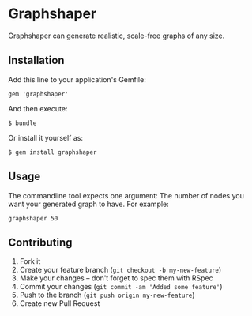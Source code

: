 # Graphshaper

Graphshaper can generate realistic, scale-free graphs of any size.

## Installation

Add this line to your application's Gemfile:

    gem 'graphshaper'

And then execute:

    $ bundle

Or install it yourself as:

    $ gem install graphshaper

## Usage

The commandline tool expects one argument: The number of nodes you want your generated graph to have. For example:

    graphshaper 50

## Contributing

1. Fork it
2. Create your feature branch (`git checkout -b my-new-feature`)
3. Make your changes – don't forget to spec them with RSpec
4. Commit your changes (`git commit -am 'Added some feature'`)
5. Push to the branch (`git push origin my-new-feature`)
6. Create new Pull Request
